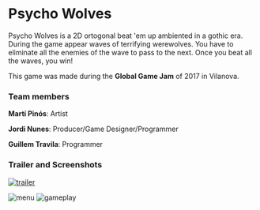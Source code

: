 # Psycho Wolves
Psycho Wolves is a 2D ortogonal beat 'em up ambiented in a gothic era. During the game appear waves of terrifying werewolves. You have to eliminate all the enemies of the wave to pass to the next. Once you beat all the waves, you win!

This game was made during the **Global Game Jam** of 2017 in Vilanova.

### Team members

**Martí Pinós**: Artist

**Jordi Nunes**: Producer/Game Designer/Programmer

**Guillem Travila**: Programmer

### Trailer and Screenshots


[![trailer](https://img.youtube.com/vi/9Vq9ztOdewQ/0.jpg)](https://www.youtube.com/watch?v=9Vq9ztOdewQ "trailer")

![menu](http://ggj.s3.amazonaws.com/styles/game_content__wide/s3/games/screenshots/rsz_1menuss_0.png)
![gameplay](http://ggj.s3.amazonaws.com/styles/game_content__wide/s3/games/screenshots/rsz_ingame2ss.png)
